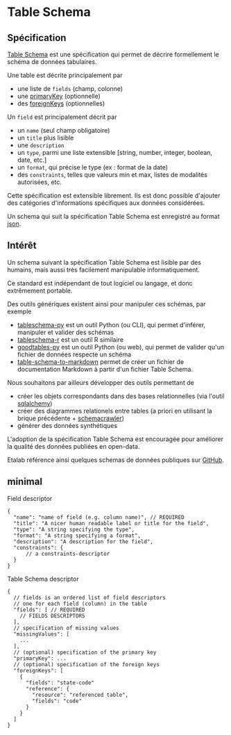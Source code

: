 # Table Schema

## Spécification

[Table Schema](https://frictionlessdata.io/specs/table-schema/) est une spécification 
qui permet de décrire formellement le schéma de données tabulaires.

Une table est décrite principalement par 
- une liste de `fields` (champ, colonne)
- une [primaryKey](https://fr.wikipedia.org/wiki/Cl%C3%A9_primaire) (optionnelle)
- des [foreignKeys](https://fr.wikipedia.org/wiki/Cl%C3%A9_%C3%A9trang%C3%A8re) (optionnelles)

Un `field` est principalement décrit par 
- un `name` (seul champ obligatoire)
- un `title` plus lisible
- une `description`
- un `type`, parmi une liste extensible [string, number, integer, boolean, date, etc.]
- un `format`, qui précise le type (ex : format de la date)
- des `constraints`, telles que valeurs min et max, listes de modalités autorisées, etc.
 
Cette spécification est extensible librement. 
Ils est donc possible d'ajouter des catégories d'informations spécifiques aux données considérées.

Un schema qui suit la spécification Table Schema est enregistré au format
[json](https://fr.wikipedia.org/wiki/JavaScript_Object_Notation).

## Intérêt

Un schema suivant la spécification Table Schema est lisible par des humains, 
mais aussi très facilement manipulable informatiquement.
 
Ce standard est indépendant de tout logiciel ou langage, et donc extrêmement portable.

Des outils génériques existent ainsi pour manipuler ces schémas, par exemple
- [tableschema-py](https://github.com/frictionlessdata/tableschema-py) est un outil Python (ou CLI), 
qui permet d'inférer, manipuler et valider des schémas
- [tableschema-r](https://github.com/frictionlessdata/tableschema-r) est un outil R similaire 
- [goodtables-py](https://github.com/frictionlessdata/goodtables-py) est un outil Python (ou web), 
qui permet de valider qu'un fichier de données respecte un schéma
- [table-schema-to-markdown](https://github.com/AntoineAugusti/table-schema-to-markdown)
permet de créer un fichier de documentation Markdown à partir d'un fichier Table Schema.

Nous souhaitons par ailleurs développer des outils permettant de
- créer les objets correspondants dans des bases relationnelles 
(via l'outil [sqlalchemy](https://docs.sqlalchemy.org/)) 
- créer des diagrammes relationels entre tables 
(a priori en utilisant la brique précédente + [schemacrawler](https://www.schemacrawler.com/))
- générer des données synthétiques

L'adoption de la spécification Table Schema est encouragée pour améliorer la qualité des données publiées en open-data.

Etalab référence ainsi quelques schemas de données publiques sur [GitHub](https://github.com/etalab/schema.data.gouv.fr).

## minimal


Field descriptor

    {
      "name": "name of field (e.g. column name)", // REQUIRED 
      "title": "A nicer human readable label or title for the field",
      "type": "A string specifying the type",
      "format": "A string specifying a format",
      "description": "A description for the field",
      "constraints": {
          // a constraints-descriptor
      }
    }


Table Schema descriptor

    {
      // fields is an ordered list of field descriptors
      // one for each field (column) in the table
      "fields": [ // REQUIRED
        // FIELDS DESCRIPTORS
      ],
      // specification of missing values
      "missingValues": [
        ...
      ],
      // (optional) specification of the primary key
      "primaryKey": ...
      // (optional) specification of the foreign keys
      "foreignKeys": [
        {
          "fields": "state-code"
          "reference": {
            "resource": "referenced table",
            "fields": "code"
          }
        }
      ]
    }

